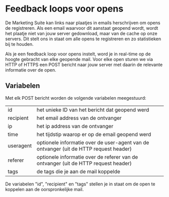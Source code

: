 # Feedback loops voor opens

De Marketing Suite kan links naar plaatjes in emails herschrijven om opens de registreren.
Als een email waarvoor dit aanstaat geopend wordt, wordt het plaatje niet
van jouw server gedownload, maar van de cache op onze servers.
Dit stelt ons in staat om alle opens te registreren en zo statistieken bij te houden.

Als je een feedback loop voor opens instelt, word je in real-time op de hoogte
gebracht van elke geopende mail.
Voor elke open sturen we via HTTP of HTTPS een POST bericht naar jouw server
met daarin de relevante informatie over de open.

## Variabelen

Met elk POST bericht worden de volgende variabelen meegestuurd:

<table>
    <tr>
        <td>id</td>
        <td>het unieke ID van het bericht dat geopend werd</td>
    </tr>
    <tr>
        <td>recipient</td>
        <td>het email address van de ontvanger</td>
    </tr>
    <tr>
        <td>ip</td>
        <td>het ip address van de ontvanger</td>
    </tr>
    <tr>
        <td>time</td>
        <td>het tijdstip waarop er op de email geopend werd</td>
    </tr>
    <tr>
        <td>useragent</td>
        <td>optionele informatie over de user-agent van de ontvanger (uit de HTTP request header)</td>
    </tr>
    <tr>
        <td>referer</td>
        <td>optionele informatie over de referer van de ontvanger (uit de HTTP request header)</td>
    </tr>
    <tr>
        <td>tags</td>
        <td>de tags die je aan de mail koppelde</td>
    </tr>
</table>

De variabelen "id", "recipient" en "tags" stellen je in staat om de open te koppelen aan de oorspronkelijke mail.
